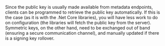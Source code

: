 Since the public key is usually made available from metadata endpoints, clients can be programmed to retrieve the public key automatically. If this is the case (as it is with the .Net Core libraries), you will have less work to do on configuration (the libraries will fetch the public key from the server). Symmetric keys, on the other hand, need to be exchanged out of band (ensuring a secure communication channel), and manually updated if there is a signing key rollover.

